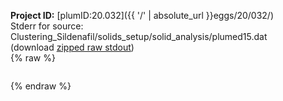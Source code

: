 **Project ID:** [plumID:20.032]({{ '/' | absolute_url }}eggs/20/032/)  
Stderr for source:  Clustering_Sildenafil/solids_setup/solid_analysis/plumed15.dat   
(download [zipped raw stdout](plumed15.dat.plumed_master.stdout.txt.zip))  
{% raw %}
<pre>
</pre>
{% endraw %}
